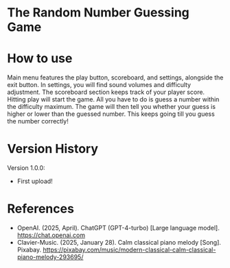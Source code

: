 # The Random Number Guessing Game

# How to use
Main menu features the play button, scoreboard, and settings, alongside the exit button. In settings, you will find sound volumes and difficulty adjustment. The scoreboard section keeps track of your player score. Hitting play will start the game. All you have to do is guess a number within the difficulty maximum. The game will then tell you whether your guess is higher or lower than the guessed number. This keeps going till you guess the number correctly!

# Version History
Version 1.0.0:
- First upload!


# References 
- OpenAI. (2025, April). ChatGPT (GPT-4-turbo) [Large language model]. https://chat.openai.com
- Clavier-Music. (2025, January 28). Calm classical piano melody [Song]. Pixabay. https://pixabay.com/music/modern-classical-calm-classical-piano-melody-293695/

